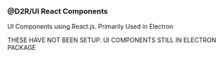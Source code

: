### @D2R/UI React Components
UI Components using React.js. Primarily Used in Electron


THESE HAVE NOT BEEN SETUP. UI COMPONENTS STILL IN ELECTRON PACKAGE